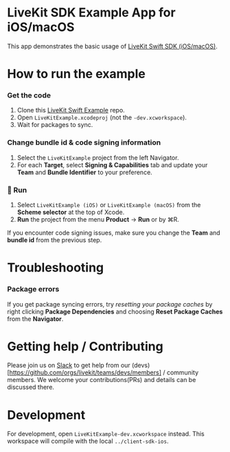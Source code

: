 # LiveKit SDK Example App for iOS/macOS

This app demonstrates the basic usage of [LiveKit Swift SDK (iOS/macOS)](https://github.com/livekit/client-sdk-ios).

# How to run the example

### Get the code

1. Clone this [LiveKit Swift Example](https://github.com/livekit/client-example-swift) repo.
2. Open `LiveKitExample.xcodeproj` (not the `-dev.xcworkspace`).
3. Wait for packages to sync.

### Change bundle id & code signing information
1. Select the `LiveKitExample` project from the left Navigator.
2. For each **Target**, select **Signing & Capabilities** tab and update your **Team** and **Bundle Identifier** to your preference.

### 🚀 Run
1. Select `LiveKitExample (iOS)` or `LiveKitExample (macOS)` from the **Scheme selector** at the top of Xcode.
2. **Run** the project from the menu **Product** → **Run** or by ⌘R.

If you encounter code signing issues, make sure you change the **Team** and **bundle id** from the previous step.

# Troubleshooting

### Package errors

If you get package syncing errors, try *resetting your package caches* by right clicking **Package Dependencies** and choosing **Reset Package Caches** from the **Navigator**.

# Getting help / Contributing

Please join us on [Slack](https://join.slack.com/t/livekit-users/shared_invite/zt-rrdy5abr-5pZ1wW8pXEkiQxBzFiXPUg) to get help from our (devs)[https://github.com/orgs/livekit/teams/devs/members] / community members. We welcome your contributions(PRs) and details can be discussed there.

# Development

For development, open `LiveKitExample-dev.xcworkspace` instead. This workspace will compile with the local `../client-sdk-ios`.
